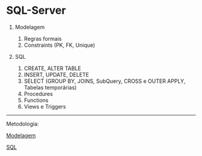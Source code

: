 # SQL-Server

1. Modelagem
    1. Regras formais
    1. Constraints (PK, FK, Unique)
  
1. SQL
    1. CREATE, ALTER TABLE
    1. INSERT, UPDATE, DELETE
    1. SELECT (GROUP BY, JOINS, SubQuery, CROSS e OUTER APPLY, Tabelas temporárias)
    1. Procedures
    1. Functions
    1. Views e Triggers
  
------

Metodologia:

[Modelagem](https://www.youtube.com/playlist?list=PLucm8g_ezqNoNHU8tjVeHmRGBFnjDIlxD)

[SQL](https://www.youtube.com/playlist?list=PLucm8g_ezqNqI5cW3alteV5olcMCcHYRK)
